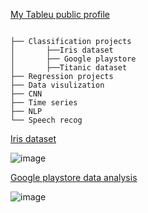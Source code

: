 [My Tableu public profile](https://public.tableau.com/profile/karan6916#!/)


```

├── Classification projects
│       ├──Iris dataset
│       ├── Google playstore 
│       ├──Titanic dataset
├── Regression projects
├── Data visulization 
├── CNN
├── Time series
├── NLP
└── Speech recog

```
[Iris dataset](https://public.tableau.com/profile/karan6916#!/vizhome/Book1_16076268942200/Dashboard1?publish=yes)

![image](https://user-images.githubusercontent.com/62024355/101943439-12a75980-3c11-11eb-9282-53bf93e82655.png)



[Google playstore data analysis](https://public.tableau.com/profile/karan6916#!/vizhome/googleplaystoreanalysis/Sheet1)

![image](https://user-images.githubusercontent.com/62024355/101944108-3323e380-3c12-11eb-83e8-9f2ff586b6c1.png)
